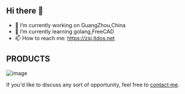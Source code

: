## Hi there 👋

- 🔭 I’m currently working on GuangZhou,China
- 🌱 I’m currently learning golang,FreeCAD
- 📫 How to reach me: https://zsj.itdos.net

## PRODUCTS
![image](https://github.com/user-attachments/assets/35436f6a-9023-45cb-99ab-24a78481603b)

If you'd like to discuss any sort of opportunity, feel free to [contact me](mailto:504284@qq.com).
